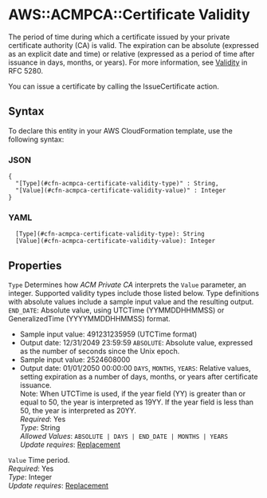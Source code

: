 # AWS::ACMPCA::Certificate Validity<a name="aws-properties-acmpca-certificate-validity"></a>

The period of time during which a certificate issued by your private certificate authority \(CA\) is valid\. The expiration can be absolute \(expressed as an explicit date and time\) or relative \(expressed as a period of time after issuance in days, months, or years\)\. For more information, see [Validity](https://tools.ietf.org/html/rfc5280#section-4.1.2.5) in RFC 5280\.

You can issue a certificate by calling the IssueCertificate action\.

## Syntax<a name="aws-properties-acmpca-certificate-validity-syntax"></a>

To declare this entity in your AWS CloudFormation template, use the following syntax:

### JSON<a name="aws-properties-acmpca-certificate-validity-syntax.json"></a>

```
{
  "[Type](#cfn-acmpca-certificate-validity-type)" : String,
  "[Value](#cfn-acmpca-certificate-validity-value)" : Integer
}
```

### YAML<a name="aws-properties-acmpca-certificate-validity-syntax.yaml"></a>

```
  [Type](#cfn-acmpca-certificate-validity-type): String
  [Value](#cfn-acmpca-certificate-validity-value): Integer
```

## Properties<a name="aws-properties-acmpca-certificate-validity-properties"></a>

`Type`  <a name="cfn-acmpca-certificate-validity-type"></a>
Determines how *ACM Private CA* interprets the `Value` parameter, an integer\. Supported validity types include those listed below\. Type definitions with absolute values include a sample input value and the resulting output\.   
 `END_DATE`: Absolute value, using UTCTime \(YYMMDDHHMMSS\) or GeneralizedTime \(YYYYMMDDHHMMSS\) format\.  
+ Sample input value: 491231235959 \(UTCTime format\)
+ Output date: 12/31/2049 23:59:59
 `ABSOLUTE`: Absolute value, expressed as the number of seconds since the Unix epoch\.  
+ Sample input value: 2524608000
+ Output date: 01/01/2050 00:00:00
 `DAYS`, `MONTHS`, `YEARS`: Relative values, setting expiration as a number of days, months, or years after certificate issuance\.  
Note: When UTCTime is used, if the year field \(YY\) is greater than or equal to 50, the year is interpreted as 19YY\. If the year field is less than 50, the year is interpreted as 20YY\.  
*Required*: Yes  
*Type*: String  
*Allowed Values*: `ABSOLUTE | DAYS | END_DATE | MONTHS | YEARS`  
*Update requires*: [Replacement](https://docs.aws.amazon.com/AWSCloudFormation/latest/UserGuide/using-cfn-updating-stacks-update-behaviors.html#update-replacement)

`Value`  <a name="cfn-acmpca-certificate-validity-value"></a>
Time period\.  
*Required*: Yes  
*Type*: Integer  
*Update requires*: [Replacement](https://docs.aws.amazon.com/AWSCloudFormation/latest/UserGuide/using-cfn-updating-stacks-update-behaviors.html#update-replacement)